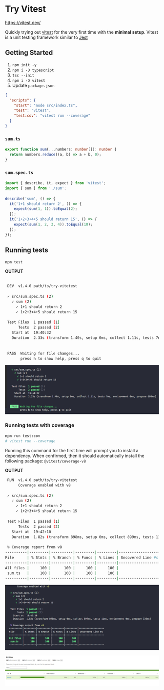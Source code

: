 # Try Vitest

[vitest]: https://vitest.dev/

https://vitest.dev/

Quickly trying out [vitest][vitest] for the very first time with the **minimal setup**. Vitest is a unit testing framework similar to [Jest](https://jestjs.io/)

## Getting Started

1. `npm init -y`
2. `npm i -D typescript`
3. `tsc --init`
4. `npm i -D vitest`
5. Update `package.json`

```json
{
  "scripts": {
    "start": "node src/index.ts",
    "test": "vitest",
    "test:cov": "vitest run --coverage"
  }
}
```

### `sum.ts`

```ts
export function sum(...numbers: number[]): number {
  return numbers.reduce((a, b) => a + b, 0);
}
```

### `sum.spec.ts`

```ts
import { describe, it, expect } from 'vitest';
import { sum } from './sum';

describe('sum', () => {
  it('1+1 should return 2', () => {
    expect(sum(1, 1)).toEqual(2);
  });
  it('1+2+3+4+5 should return 15', () => {
    expect(sum(1, 2, 3, 4)).toEqual(10);
  });
});
```

## Running tests

```bash
npm test
```

**OUTPUT**

```bash

 DEV  v1.4.0 path/to/try-vitetest

 ✓ src/sum.spec.ts (2)
   ✓ sum (2)
     ✓ 1+1 should return 2
     ✓ 1+2+3+4+5 should return 15

 Test Files  1 passed (1)
      Tests  2 passed (2)
   Start at  19:40:32
   Duration  2.33s (transform 1.40s, setup 0ms, collect 1.11s, tests 7ms, environment 0ms, prepare 680ms)


 PASS  Waiting for file changes...
       press h to show help, press q to quit
```

![test1](./rassets/test1.png)

### Running tests with coverage

```bash
npm run test:cov
# vitest run --coverage
```

Running this command for the first time will prompt you to install a dependency.
When confirmed, then it should automatically install the following package: `@vitest/coverage-v8`

**OUTPUT**

```bash
 RUN  v1.4.0 path/to/try-vitetest
      Coverage enabled with v8

 ✓ src/sum.spec.ts (2)
   ✓ sum (2)
     ✓ 1+1 should return 2
     ✓ 1+2+3+4+5 should return 15

 Test Files  1 passed (1)
      Tests  2 passed (2)
   Start at  19:42:10
   Duration  1.82s (transform 898ms, setup 0ms, collect 899ms, tests 11ms, environment 0ms, prepare 336ms)

 % Coverage report from v8
----------|---------|----------|---------|---------|-------------------
File      | % Stmts | % Branch | % Funcs | % Lines | Uncovered Line #s
----------|---------|----------|---------|---------|-------------------
All files |     100 |      100 |     100 |     100 |
 sum.ts   |     100 |      100 |     100 |     100 |
----------|---------|----------|---------|---------|-------------------
```

![test2](./rassets/test2.png)

![coverage](./rassets/coverage.png)
